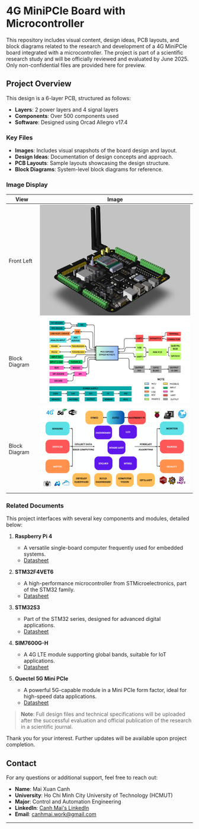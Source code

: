 # 4G MiniPCIe Board with Microcontroller

This repository includes visual content, design ideas, PCB layouts, and block diagrams related to the research and development of a 4G MiniPCIe board integrated with a microcontroller. The project is part of a scientific research study and will be officially reviewed and evaluated by June 2025. Only non-confidential files are provided here for preview.

## Project Overview
This design is a 6-layer PCB, structured as follows:
- **Layers**: 2 power layers and 4 signal layers
- **Components**: Over 500 components used
- **Software**: Designed using Orcad Allegro v17.4

### Key Files
- **Images**: Includes visual snapshots of the board design and layout.
- **Design Ideas**: Documentation of design concepts and approach.
- **PCB Layouts**: Sample layouts showcasing the design structure.
- **Block Diagrams**: System-level block diagrams for reference.

### Image Display

| View       | Image                   |
|------------|--------------------------|
| Front Left | ![Front Left](Image/FrontLeft.png) |
| Block Diagram | ![Block Diagram](BlockDiagram/BlockDiagram.png) |
| Block Diagram | ![Idea](BlockDiagram/Idea.png) |

### Related Documents
This project interfaces with several key components and modules, detailed below:

1. **Raspberry Pi 4**
   - A versatile single-board computer frequently used for embedded systems.
   - [Datasheet](https://www.raspberrypi.org/documentation/)

2. **STM32F4VET6**
   - A high-performance microcontroller from STMicroelectronics, part of the STM32 family.
   - [Datasheet](https://www.st.com/en/microcontrollers-microprocessors/stm32f4-series.html)

3. **STM32S3**
   - Part of the STM32 series, designed for advanced digital applications.
   - [Datasheet](https://www.st.com/en/microcontrollers-microprocessors/stm32g0-series.html)

4. **SIM7600G-H**
   - A 4G LTE module supporting global bands, suitable for IoT applications.
   - [Datasheet](https://www.simcom.com/product/SIM7600X-H.html)

5. **Quectel 5G Mini PCIe**
   - A powerful 5G-capable module in a Mini PCIe form factor, ideal for high-speed data applications.
   - [Datasheet](https://www.quectel.com/product/5g-redcap-rg255c-mini-pcie-series/)

> **Note**: Full design files and technical specifications will be uploaded after the successful evaluation and official publication of the research in a scientific journal.

Thank you for your interest. Further updates will be available upon project completion.
## Contact

For any questions or additional support, feel free to reach out:

- **Name**: Mai Xuan Canh
- **University**: Ho Chi Minh City University of Technology (HCMUT)
- **Major**: Control and Automation Engineering
- **LinkedIn**: [Canh Mai's LinkedIn](https://www.linkedin.com/in/maixuancanh2003/)
- **Email**: canhmai.work@gmail.com

---